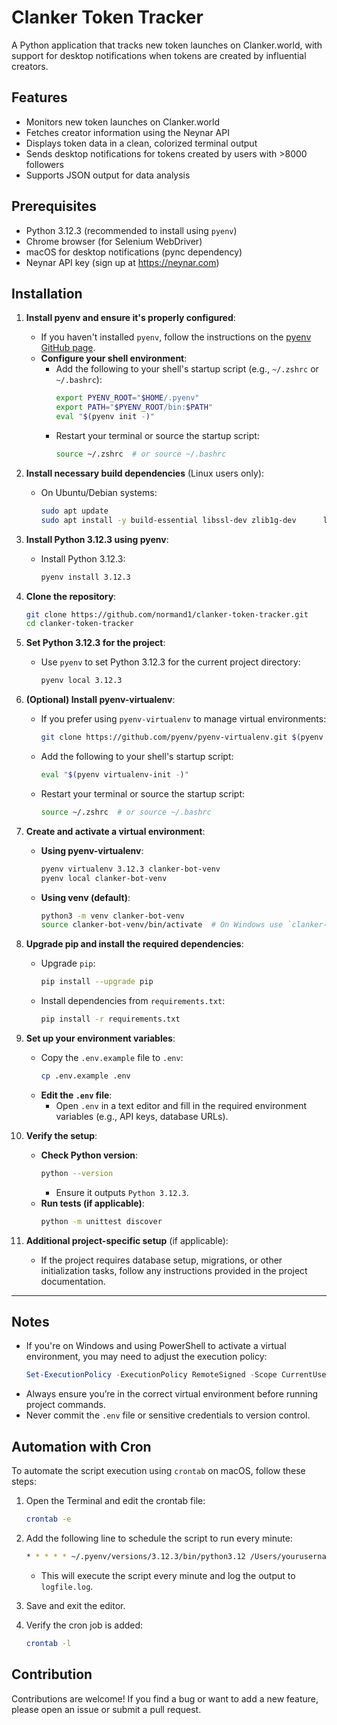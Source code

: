 # Clanker Token Tracker

A Python application that tracks new token launches on Clanker.world, with support for desktop notifications when tokens are created by influential creators.

## Features

- Monitors new token launches on Clanker.world
- Fetches creator information using the Neynar API
- Displays token data in a clean, colorized terminal output
- Sends desktop notifications for tokens created by users with >8000 followers
- Supports JSON output for data analysis

## Prerequisites

- Python 3.12.3 (recommended to install using `pyenv`)
- Chrome browser (for Selenium WebDriver)
- macOS for desktop notifications (pync dependency)
- Neynar API key (sign up at https://neynar.com)


## Installation

1. **Install pyenv and ensure it's properly configured**:
   - If you haven't installed `pyenv`, follow the instructions on the [pyenv GitHub page](https://github.com/pyenv/pyenv#installation).
   - **Configure your shell environment**:
     - Add the following to your shell's startup script (e.g., `~/.zshrc` or `~/.bashrc`):
       ```bash
       export PYENV_ROOT="$HOME/.pyenv"
       export PATH="$PYENV_ROOT/bin:$PATH"
       eval "$(pyenv init -)"
       ```
     - Restart your terminal or source the startup script:
       ```bash
       source ~/.zshrc  # or source ~/.bashrc
       ```

2. **Install necessary build dependencies** (Linux users only):
   - On Ubuntu/Debian systems:
     ```bash
     sudo apt update
     sudo apt install -y build-essential libssl-dev zlib1g-dev      libbz2-dev libreadline-dev libsqlite3-dev wget curl llvm      libncursesw5-dev xz-utils tk-dev libxml2-dev libxmlsec1-dev libffi-dev liblzma-dev
     ```

3. **Install Python 3.12.3 using pyenv**:
   - Install Python 3.12.3:
     ```bash
     pyenv install 3.12.3
     ```

4. **Clone the repository**:
   ```bash
   git clone https://github.com/normand1/clanker-token-tracker.git
   cd clanker-token-tracker
   ```

5. **Set Python 3.12.3 for the project**:
   - Use `pyenv` to set Python 3.12.3 for the current project directory:
     ```bash
     pyenv local 3.12.3
     ```

6. **(Optional) Install pyenv-virtualenv**:
   - If you prefer using `pyenv-virtualenv` to manage virtual environments:
     ```bash
     git clone https://github.com/pyenv/pyenv-virtualenv.git $(pyenv root)/plugins/pyenv-virtualenv
     ```
   - Add the following to your shell's startup script:
     ```bash
     eval "$(pyenv virtualenv-init -)"
     ```
   - Restart your terminal or source the startup script:
     ```bash
     source ~/.zshrc  # or source ~/.bashrc
     ```

7. **Create and activate a virtual environment**:
   - **Using pyenv-virtualenv**:
     ```bash
     pyenv virtualenv 3.12.3 clanker-bot-venv
     pyenv local clanker-bot-venv
     ```
   - **Using venv (default)**:
     ```bash
     python3 -m venv clanker-bot-venv
     source clanker-bot-venv/bin/activate  # On Windows use `clanker-bot-venv\Scripts\activate`
     ```

8. **Upgrade pip and install the required dependencies**:
   - Upgrade `pip`:
     ```bash
     pip install --upgrade pip
     ```
   - Install dependencies from `requirements.txt`:
     ```bash
     pip install -r requirements.txt
     ```

9. **Set up your environment variables**:
   - Copy the `.env.example` file to `.env`:
     ```bash
     cp .env.example .env
     ```
   - **Edit the `.env` file**:
     - Open `.env` in a text editor and fill in the required environment variables (e.g., API keys, database URLs).

10. **Verify the setup**:
    - **Check Python version**:
      ```bash
      python --version
      ```
      - Ensure it outputs `Python 3.12.3`.
    - **Run tests (if applicable)**:
      ```bash
      python -m unittest discover
      ```

11. **Additional project-specific setup** (if applicable):
    - If the project requires database setup, migrations, or other initialization tasks, follow any instructions provided in the project documentation.

---

## Notes
- If you're on Windows and using PowerShell to activate a virtual environment, you may need to adjust the execution policy:
  ```powershell
  Set-ExecutionPolicy -ExecutionPolicy RemoteSigned -Scope CurrentUser
  ```
- Always ensure you’re in the correct virtual environment before running project commands.
- Never commit the `.env` file or sensitive credentials to version control.

## Automation with Cron

To automate the script execution using `crontab` on macOS, follow these steps:

1. Open the Terminal and edit the crontab file:
   ```bash
   crontab -e
   ```

2. Add the following line to schedule the script to run every minute:
   ```bash
   * * * * * ~/.pyenv/versions/3.12.3/bin/python3.12 /Users/yourusername/clanker-launch-bot/app.py >> /Users/yourusername/clanker-launch-bot/logfile.log 2>&1
   ```

   - This will execute the script every minute and log the output to `logfile.log`.

3. Save and exit the editor.

4. Verify the cron job is added:
   ```bash
   crontab -l
   ```

## Contribution

Contributions are welcome! If you find a bug or want to add a new feature, please open an issue or submit a pull request.

